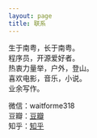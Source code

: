 ```yaml
---
layout: page
title: 联系
---
```


生于南粤，长于南粤。    
程序员，开源爱好者。    
热衷力量举，户外，登山。        
喜欢电影，音乐，小说。  
业余写作。    


微信：waitforme318  
豆瓣：[豆瓣](https://www.douban.com/people/PYnowhereman/)  
知乎：[知乎](https://www.zhihu.com/people/yang-nowhere-Razor/activities)
